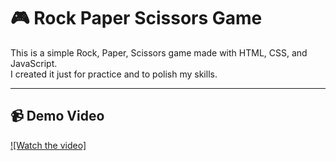 # 🎮 Rock Paper Scissors Game

This is a simple Rock, Paper, Scissors game made with HTML, CSS, and JavaScript.  
I created it just for practice and to polish my skills.

---

## 📹 Demo Video

[![Watch the video]](Rock,paper&scissor.mp4)
